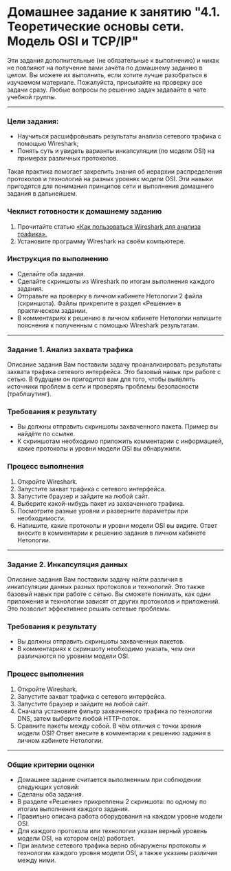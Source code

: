 # Домашнее задание к занятию "4.1. Теоретические основы сети. Модель OSI и TCP/IP"


Эти задания дополнительные (не обязательные к выполнению) и никак не повлияют на получение вами зачёта по домашнему заданию в целом. Вы можете их выполнить, если хотите лучше разобраться в изучаемом материале. Пожалуйста, присылайте на проверку все задачи сразу. Любые вопросы по решению задач задавайте в чате учебной группы.

---

### Цели задания: 
- Научиться расшифровывать результаты анализа сетевого трафика с помощью Wireshark;
- Понять суть и увидеть варианты инкапсуляции (по модели OSI) на примерах различных протоколов. 

Такая практика помогает закрепить знания об иерархии распределения протоколов и технологий на разных уровнях модели OSI. Эти навыки пригодятся для понимания принципов сети и выполнения домашнего задания в дальнейшем.

### Чеклист готовности к домашнему заданию
1. Прочитайте статью [«Как пользоваться Wireshark для анализа трафика».](https://losst.pro/kak-polzovatsya-wireshark-dlya-analiza-trafika) 
2. Установите программу Wireshark на своём компьютере. 

### Инструкция по выполнению 
- Сделайте оба задания.
- Сделайте скриншоты из Wireshark по итогам выполнения каждого задания.
- Отправьте на проверку в личном кабинете Нетологии 2 файла (скриншота). Файлы прикрепите в раздел «Решение» в практическом задании.
- В комментариях к решению в личном кабинете Нетологии напишите пояснения к полученным с помощью Wireshark результатам. 

---

### Задание 1. Анализ захвата трафика

Описание задания 
Вам поставили задачу проанализировать результаты захвата трафика сетевого интерфейса. Это базовый навык при работе с сетью. В будущем он пригодится вам для того, чтобы выявлять источники проблем в сети и проверять проблемы безопасности (траблшутинг). 

### Требования к результату
- Вы должны отправить скриншоты захваченного пакета. Пример вы найдёте по ссылке.
- К скриншотам необходимо приложить комментарии с информацией, какие протоколы и уровни модели OSI вы обнаружили. 

### Процесс выполнения
1. Откройте Wireshark.
2. Запустите захват трафика с сетевого интерфейса.
3. Запустите браузер и зайдите на любой сайт.
4. Выберите какой-нибудь пакет из захваченного трафика.
5. Посмотрите разные уровни и разверните параметры при необходимости.
6. Напишите, какие протоколы и уровни модели OSI вы видите. Ответ внесите в комментарии к решению задания в личном кабинете Нетологии.

--- 

### Задание 2. Инкапсуляция данных 

Описание задания
Вам поставили задачу найти различия в инкапсуляции данных разных протоколов и технологий. Это также базовый навык при работе с сетью. Вы сможете понимать, как одни приложения и технологии зависят от других протоколов и приложений. Это позволит эффективнее решать сетевые проблемы. 

### Требования к результату
- Вы должны отправить скриншоты захваченных пакетов.
- В комментариях к скриншоту необходимо указать, чем они различаются по уровням модели OSI.

### Процесс выполнения
1. Откройте Wireshark.
2. Запустите захват трафика с сетевого интерфейса.
3. Запустите браузер и зайдите на любой сайт.
4. Сначала установите фильтр захваченного трафика по технологии DNS, затем выберите любой HTTP-поток.
5. Сравните пакеты между собой. В чём отличия с точки зрения модели OSI? Ответ внесите в комментарии к решению задания в личном кабинете Нетологии.

--- 
 
### Общие критерии оценки
- Домашнее задание считается выполненным при соблюдении следующих условий:
- Сделаны оба задания.
- В разделе «Решение» прикреплены 2 скриншота: по одному по итогам выполнения каждого задания.
- Правильно описана работа оборудования на каждом уровне модели OSI.
- Для каждого протокола или технологии указан верный уровень модели OSI, на котором он(а) работает.
- При анализе сетевого трафика верно обнаружены протоколы и технологии каждого уровня модели OSI, а также указаны различия между ними. 
